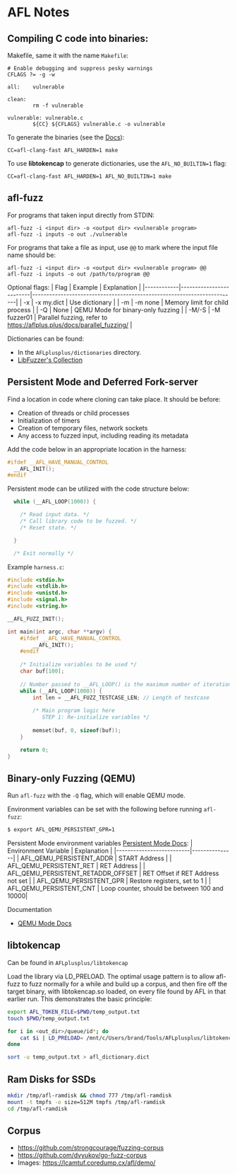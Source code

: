 # AFL Notes

## Compiling C code into binaries:
Makefile, same it with the name `Makefile`:
```
# Enable debugging and suppress pesky warnings
CFLAGS ?= -g -w

all:    vulnerable

clean:
        rm -f vulnerable

vulnerable: vulnerable.c
        ${CC} ${CFLAGS} vulnerable.c -o vulnerable
```

To generate the binaries (see the [Docs](https://aflplus.plus/docs/env_variables/)):
```
CC=afl-clang-fast AFL_HARDEN=1 make
```

To use **libtokencap** to generate dictionaries, use the `AFL_NO_BUILTIN=1` flag:
```
CC=afl-clang-fast AFL_HARDEN=1 AFL_NO_BUILTIN=1 make 
```

## afl-fuzz
For programs that taken input directly from STDIN:
```
afl-fuzz -i <input dir> -o <output dir> <vulnerable program>
afl-fuzz -i inputs -o out ./vulnerable
```

For programs that take a file as input, use `@@` to mark where the input file name should be:
```
afl-fuzz -i <input dir> -o <output dir> <vulnerable program> @@
afl-fuzz -i inputs -o out /path/to/program @@
```

Optional flags:
| Flag       | Example                 | Explanation                                                            |
|------------|-------------------------|------------------------------------------------------------------------|
| -x <dict>  | -x my.dict              | Use dictionary                                                         |
| -m <amount>| -m none                 | Memory limit for child process                                         |
| -Q         | None                    | QEMU Mode for binary-only fuzzing                                      |
| -M/-S <id> | -M fuzzer01             | Parallel fuzzing, refer to https://aflplus.plus/docs/parallel_fuzzing/ |

Dictionaries can be found:
* In the `AFLplusplus/dictionaries` directory.
* [LibFuzzer's Collection](https://chromium.googlesource.com/chromium/src/+/master/testing/libfuzzer/fuzzers/dicts)

## Persistent Mode and Deferred Fork-server
Find a location in code where cloning can take place. It should be before:
* Creation of threads or child processes
* Initialization of timers
* Creation of temporary files, network sockets
* Any access to fuzzed input, including reading its metadata

Add the code below in an appropriate location in the harness:
```c
#ifdef __AFL_HAVE_MANUAL_CONTROL
  __AFL_INIT();
#endif
```

Persistent mode can be utilized with the code structure below:
```c
  while (__AFL_LOOP(1000)) {

    /* Read input data. */
    /* Call library code to be fuzzed. */
    /* Reset state. */

  }

  /* Exit normally */
 ```

Example `harness.c`:
```c
#include <stdio.h>
#include <stdlib.h>
#include <unistd.h>
#include <signal.h>
#include <string.h>

__AFL_FUZZ_INIT();

int main(int argc, char **argv) {
    #ifdef __AFL_HAVE_MANUAL_CONTROL
        __AFL_INIT();
    #endif
    
    /* Initialize variables to be used */
    char buf[100];
    
    // Number passed to __AFL_LOOP() is the maximum number of iterations before termination
    while (__AFL_LOOP(1000)) {
        int len = __AFL_FUZZ_TESTCASE_LEN; // Length of testcase
        
        /* Main program logic here 
           STEP 1: Re-initialize variables */
        
        memset(buf, 0, sizeof(buf));
    }

    return 0;
}
```

## Binary-only Fuzzing (QEMU)
Run `afl-fuzz` with the `-Q` flag, which will enable QEMU mode.

Environment variables can be set with the following before running `afl-fuzz`:
```bash
$ export AFL_QEMU_PERSISTENT_GPR=1
```

Persistent Mode environment variables [Persistent Mode Docs](https://github.com/AFLplusplus/AFLplusplus/blob/stable/qemu_mode/README.persistent.md):
| Environment Variable     | Explanation   |
|--------------------------|---------------|
| AFL_QEMU_PERSISTENT_ADDR | START Address |
| AFL_QEMU_PERSISTENT_RET  | RET Address   |
| AFL_QEMU_PERSISTENT_RETADDR_OFFSET  | RET Offset if RET Address not set   |
| AFL_QEMU_PERSISTENT_GPR  | Restore registers, set to 1   |
| AFL_QEMU_PERSISTENT_CNT  | Loop counter, should be between 100 and 10000|

Documentation
* [QEMU Mode Docs](https://github.com/AFLplusplus/AFLplusplus/blob/stable/qemu_mode/README.md) 

## libtokencap
Can be found in `AFLplusplus/libtokencap`

Load the library via LD_PRELOAD. The optimal usage
pattern is to allow afl-fuzz to fuzz normally for a while and build up a corpus,
and then fire off the target binary, with libtokencap.so loaded, on every file
found by AFL in that earlier run. This demonstrates the basic principle:
```bash
export AFL_TOKEN_FILE=$PWD/temp_output.txt
touch $PWD/temp_output.txt

for i in <out_dir>/queue/id*; do
    cat $i | LD_PRELOAD= /mnt/c/Users/brand/Tools/AFLplusplus/libtokencap.so /path/to/target/program [...params]
done

sort -u temp_output.txt > afl_dictionary.dict
```

## Ram Disks for SSDs
```bash
mkdir /tmp/afl-ramdisk && chmod 777 /tmp/afl-ramdisk
mount -t tmpfs -o size=512M tmpfs /tmp/afl-ramdisk
cd /tmp/afl-ramdisk
```

## Corpus
* https://github.com/strongcourage/fuzzing-corpus
* https://github.com/dvyukov/go-fuzz-corpus
* Images: https://lcamtuf.coredump.cx/afl/demo/
